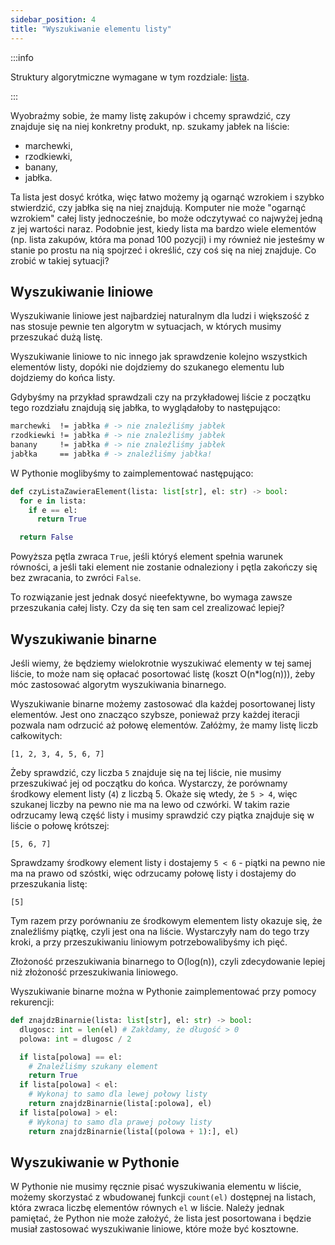 ```yaml
---
sidebar_position: 4
title: "Wyszukiwanie elementu listy"
---
```


:::info

Struktury algorytmiczne wymagane w tym rozdziale: [lista](./strucutres#Lista).

:::

Wyobraźmy sobie, że mamy listę zakupów i chcemy sprawdzić, czy znajduje się na
niej konkretny produkt, np. szukamy jabłek na liście:

- marchewki,
- rzodkiewki,
- banany,
- jabłka.

Ta lista jest dosyć krótka, więc łatwo możemy ją ogarnąć wzrokiem i szybko
stwierdzić, czy jabłka się na niej znajdują. Komputer nie może "ogarnąć wzrokiem"
całej listy jednocześnie, bo może odczytywać co najwyżej jedną z jej wartości
naraz. Podobnie jest, kiedy lista ma bardzo wiele elementów (np. lista zakupów,
która ma ponad 100 pozycji) i my również nie jesteśmy w stanie po prostu na nią
spojrzeć i określić, czy coś się na niej znajduje. Co zrobić w takiej sytuacji?

## Wyszukiwanie liniowe

Wyszukiwanie liniowe jest najbardziej naturalnym dla ludzi i większość z nas
stosuje pewnie ten algorytm w sytuacjach, w których musimy przeszukać dużą listę.

Wyszukiwanie liniowe to nic innego jak sprawdzenie kolejno wszystkich elementów
listy, dopóki nie dojdziemy do szukanego elementu lub dojdziemy do końca listy.

Gdybyśmy na przykład sprawdzali czy na przykładowej liście z początku tego
rozdziału znajdują się jabłka, to wyglądałoby to następująco:

```bash
marchewki  != jabłka # -> nie znaleźliśmy jabłek
rzodkiewki != jabłka # -> nie znaleźliśmy jabłek
banany     != jabłka # -> nie znaleźliśmy jabłek
jabłka     == jabłka # -> znaleźliśmy jabłka!
```

W Pythonie moglibyśmy to zaimplementować następująco:

```Python showLineNumbers
def czyListaZawieraElement(lista: list[str], el: str) -> bool:
  for e in lista:
    if e == el:
      return True

  return False
```

Powyższa pętla zwraca `True`, jeśli któryś element spełnia warunek równości, a
jeśli taki element nie zostanie odnaleziony i pętla zakończy się bez zwracania,
to zwróci `False`.

To rozwiązanie jest jednak dosyć nieefektywne, bo wymaga zawsze przeszukania
całej listy. Czy da się ten sam cel zrealizować lepiej?

## Wyszukiwanie binarne

Jeśli wiemy, że będziemy wielokrotnie wyszukiwać elementy w tej samej liście, to
może nam się opłacać posortować listę (koszt O(n\*log(n))), żeby móc zastosować
algorytm wyszukiwania binarnego.

Wyszukiwanie binarne możemy zastosować dla każdej posortowanej listy elementów.
Jest ono znacząco szybsze, ponieważ przy każdej iteracji pozwala nam odrzucić aż
połowę elementów. Załóżmy, że mamy listę liczb całkowitych:

```
[1, 2, 3, 4, 5, 6, 7]
```

Żeby sprawdzić, czy liczba `5` znajduje się na tej liście, nie musimy przeszukiwać
jej od początku do końca. Wystarczy, że porównamy środkowy element listy (`4`) z
liczbą 5. Okaże się wtedy, że `5 > 4`, więc szukanej liczby na pewno nie ma na
lewo od czwórki. W takim razie odrzucamy lewą część listy i musimy sprawdzić czy
piątka znajduje się w liście o połowę krótszej:

```
[5, 6, 7]
```

Sprawdzamy środkowy element listy i dostajemy `5 < 6` - piątki na pewno nie ma
na prawo od szóstki, więc odrzucamy połowę listy i dostajemy do przeszukania
listę:

```
[5]
```

Tym razem przy porównaniu ze środkowym elementem listy okazuje się, że znaleźliśmy
piątkę, czyli jest ona na liście. Wystarczyły nam do tego trzy kroki, a przy
przeszukiwaniu liniowym potrzebowalibyśmy ich pięć.

Złożoność przeszukiwania binarnego to O(log(n)), czyli zdecydowanie lepiej niż
złożoność przeszukiwania liniowego.

Wyszukiwanie binarne można w Pythonie zaimplementować przy pomocy rekurencji:

```Python showLineNumbers
def znajdzBinarnie(lista: list[str], el: str) -> bool:
  dlugosc: int = len(el) # Zakłdamy, że długość > 0
  polowa: int = dlugosc / 2

  if lista[polowa] == el:
    # Znaleźliśmy szukany element
    return True
  if lista[polowa] < el:
    # Wykonaj to samo dla lewej połowy listy
    return znajdzBinarnie(lista[:polowa], el)
  if lista[polowa] > el:
    # Wykonaj to samo dla prawej połowy listy
    return znajdzBinarnie(lista[(polowa + 1):], el)
```

## Wyszukiwanie w Pythonie

W Pythonie nie musimy ręcznie pisać wyszukiwania elementu w liście, możemy
skorzystać z wbudowanej funkcji `count(el)` dostępnej na listach, która zwraca
liczbę elementów równych `el` w liście. Należy jednak pamiętać, że Python nie
może założyć, że lista jest posortowana i będzie musiał zastosować wyszukiwanie
liniowe, które może być kosztowne.
